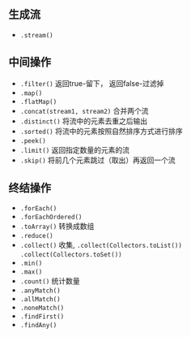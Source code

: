 ## 生成流

- `.stream()`



## 中间操作
- `.filter()` 返回true-留下， 返回false-过滤掉
- `.map()` 
- `.flatMap()`
- `.concat(stream1, stream2)` 合并两个流  
- `.distinct()` 将流中的元素去重之后输出
- `.sorted()` 将流中的元素按照自然排序方式进行排序
- `.peek()`
- `.limit()` 返回指定数量的元素的流
- `.skip()` 将前几个元素跳过（取出）再返回一个流



## 终结操作

- `.forEach()`
- `.forEachOrdered()`
- `.toArray()` 转换成数组
- `.reduce()`
- `.collect()` 收集, `.collect(Collectors.toList())`  `.collect(Collectors.toSet())`
- `.min()`
- `.max()`
- `.count()`  统计数量
- `.anyMatch()`
- `.allMatch()`
- `.noneMatch()`
- `.findFirst()`
- `.findAny()`